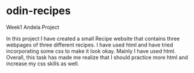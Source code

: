 # odin-recipes
Week1 Andela Project

In this project I have created a small Recipe website that contains three webpages of three different recipes. I have used html and have tried incorporating some css to make it look okay. Mainly I have used html. Overall, this task has made me realize that I should practice more html and increase my css skills as well. 
